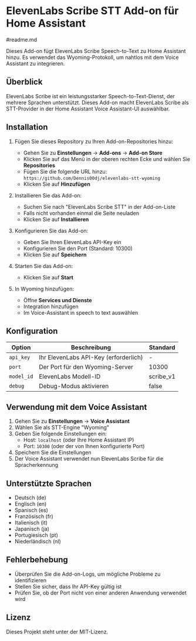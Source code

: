 # ElevenLabs Scribe STT Add-on für Home Assistant
#readme.md

Dieses Add-on fügt ElevenLabs Scribe Speech-to-Text zu Home Assistant hinzu. Es verwendet das Wyoming-Protokoll, um nahtlos mit dem Voice Assistant zu integrieren.

## Überblick

ElevenLabs Scribe ist ein leistungsstarker Speech-to-Text-Dienst, der mehrere Sprachen unterstützt. Dieses Add-on macht ElevenLabs Scribe als STT-Provider in der Home Assistant Voice Assistant-UI auswählbar.

## Installation

1. Fügen Sie dieses Repository zu Ihren Add-on-Repositories hinzu:
   - Gehen Sie zu **Einstellungen** → **Add-ons** → **Add-on Store**
   - Klicken Sie auf das Menü in der oberen rechten Ecke und wählen Sie **Repositories**
   - Fügen Sie die folgende URL hinzu: `https://github.com/Dennis00dj/elevenlabs-stt-wyoming`
   - Klicken Sie auf **Hinzufügen**

2. Installieren Sie das Add-on:
   - Suchen Sie nach "ElevenLabs Scribe STT" in der Add-on-Liste
   - Falls nicht vorhanden einmal die Seite neuladen
   - Klicken Sie auf **Installieren**

3. Konfigurieren Sie das Add-on:
   - Geben Sie Ihren ElevenLabs API-Key ein
   - Konfigurieren Sie den Port (Standard: 10300)
   - Klicken Sie auf **Speichern**

4. Starten Sie das Add-on:
   - Klicken Sie auf **Start**
   
5. In Wyoming hinzufügen:
   - Öffne **Services und Dienste**
   - Integration hinzufügen
   - Im Voice-Assistant in speech to text auswählen

## Konfiguration

| Option | Beschreibung | Standard |
|--------|--------------|----------|
| `api_key` | Ihr ElevenLabs API-Key (erforderlich) | - |
| `port` | Der Port für den Wyoming-Server | 10300 |
| `model_id` | ElevenLabs Modell-ID | scribe_v1 |
| `debug` | Debug-Modus aktivieren | false |

## Verwendung mit dem Voice Assistant

1. Gehen Sie zu **Einstellungen** → **Voice Assistant**
2. Wählen Sie als STT-Engine "Wyoming"
3. Geben Sie folgende Einstellungen ein:
   - Host: `localhost` (oder Ihre Home Assistant IP)
   - Port: `10300` (oder der von Ihnen konfigurierte Port)
4. Speichern Sie die Einstellungen
5. Der Voice Assistant verwendet nun ElevenLabs Scribe für die Spracherkennung

## Unterstützte Sprachen

- Deutsch (de)
- Englisch (en)
- Spanisch (es)
- Französisch (fr)
- Italienisch (it)
- Japanisch (ja)
- Portugiesisch (pt)
- Niederländisch (nl)

## Fehlerbehebung

- Überprüfen Sie die Add-on-Logs, um mögliche Probleme zu identifizieren
- Stellen Sie sicher, dass Ihr API-Key gültig ist
- Prüfen Sie, ob der Port nicht von einer anderen Anwendung verwendet wird

## Lizenz

Dieses Projekt steht unter der MIT-Lizenz.
